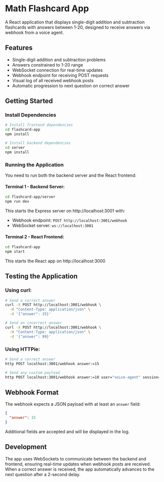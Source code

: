 # Math Flashcard App

A React application that displays single-digit addition and subtraction flashcards with answers between 1-20, designed to receive answers via webhook from a voice agent.

## Features

- Single-digit addition and subtraction problems
- Answers constrained to 1-20 range
- WebSocket connection for real-time updates
- Webhook endpoint for receiving POST requests
- Visual log of all received webhook posts
- Automatic progression to next question on correct answer

## Getting Started

### Install Dependencies

```bash
# Install frontend dependencies
cd flashcard-app
npm install

# Install backend dependencies
cd server
npm install
```

### Running the Application

You need to run both the backend server and the React frontend:

#### Terminal 1 - Backend Server:
```bash
cd flashcard-app/server
npm run dev
```

This starts the Express server on http://localhost:3001 with:
- Webhook endpoint: `POST http://localhost:3001/webhook`
- WebSocket server: `ws://localhost:3001`

#### Terminal 2 - React Frontend:
```bash
cd flashcard-app
npm start
```

This starts the React app on http://localhost:3000

## Testing the Application

### Using curl:
```bash
# Send a correct answer
curl -X POST http://localhost:3001/webhook \
  -H "Content-Type: application/json" \
  -d '{"answer": 15}'

# Send an incorrect answer
curl -X POST http://localhost:3001/webhook \
  -H "Content-Type: application/json" \
  -d '{"answer": 99}'
```

### Using HTTPie:
```bash
# Send a correct answer
http POST localhost:3001/webhook answer:=15

# Send any custom payload
http POST localhost:3001/webhook answer:=10 user="voice-agent" session="abc123"
```

## Webhook Format

The webhook expects a JSON payload with at least an `answer` field:

```json
{
  "answer": 15
}
```

Additional fields are accepted and will be displayed in the log.

## Development

The app uses WebSockets to communicate between the backend and frontend, ensuring real-time updates when webhook posts are received. When a correct answer is received, the app automatically advances to the next question after a 2-second delay.